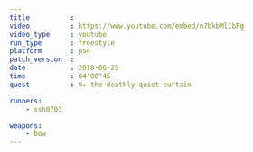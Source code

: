 ```yaml
---
title          :
video          : https://www.youtube.com/embed/n7bkbMl1bPg
video_type     : youtube
run_type       : freestyle
platform       : ps4
patch_version  :
date           : 2018-06-25
time           : 04'06"45
quest          : 9★-the-deathly-quiet-curtain

runners:
    - ssh0703

weapons:
    - bow
---
```


